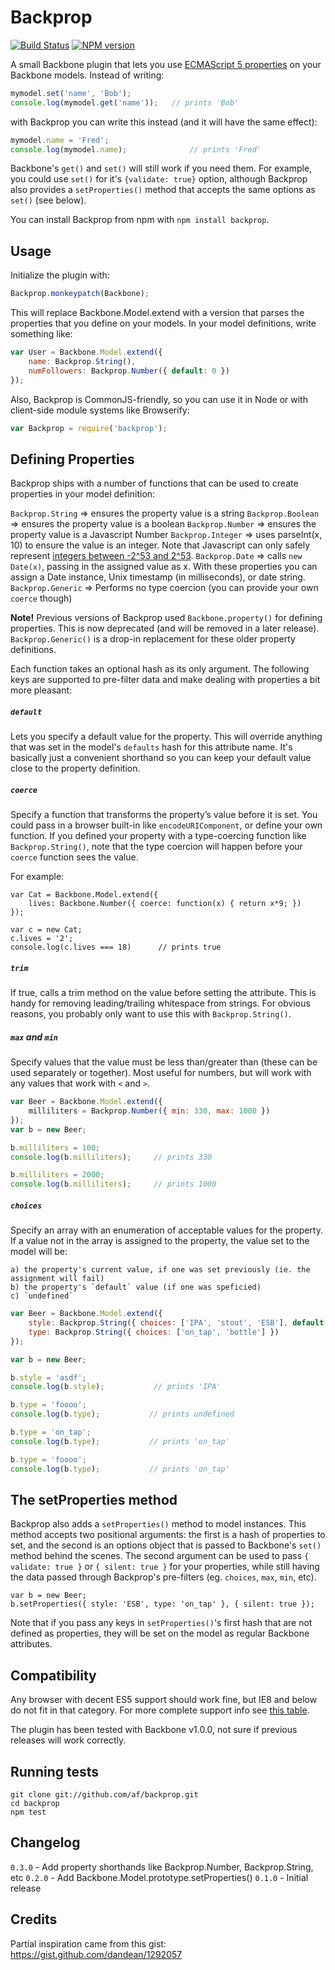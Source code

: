 Backprop
========
[![Build Status](https://secure.travis-ci.org/af/backprop.png)](http://travis-ci.org/af/backprop)
[![NPM version](https://badge.fury.io/js/backprop.png)](http://badge.fury.io/js/backprop)

A small Backbone plugin that lets you use [ECMAScript 5 properties][ES5props] on your Backbone models.
Instead of writing:

```js
mymodel.set('name', 'Bob');
console.log(mymodel.get('name'));   // prints 'Bob'
```

with Backprop you can write this instead (and it will have the same effect):

```js
mymodel.name = 'Fred';
console.log(mymodel.name);              // prints 'Fred'
```

Backbone's `get()` and `set()` will still work if you need them. For example, you could use `set()` for it's `{validate: true}` option, although Backprop also provides a `setProperties()` method that accepts the same options as `set()` (see below).

You can install Backprop from npm with `npm install backprop`.

[ES5props]: https://developer.mozilla.org/en-US/docs/Web/JavaScript/Reference/Global_Objects/Object/defineProperty


Usage
-----

Initialize the plugin with:

```js
Backprop.monkeypatch(Backbone);
```

This will replace Backbone.Model.extend with a version that parses the properties
that you define on your models. In your model definitions, write something like:

```js
var User = Backbone.Model.extend({
    name: Backprop.String(),
    numFollowers: Backprop.Number({ default: 0 })
});
```

Also, Backprop is CommonJS-friendly, so you can use it in Node or with client-side
module systems like Browserify:

```js
var Backprop = require('backprop');
```

Defining Properties
-------------------

Backprop ships with a number of functions that can be used to create properties
in your model definition:

`Backprop.String` => ensures the property value is a string
`Backprop.Boolean` => ensures the property value is a boolean
`Backprop.Number` => ensures the property value is a Javascript Number
`Backprop.Integer` => uses parseInt(x, 10) to ensure the value is an integer.
                      Note that Javascript can only safely represent [integers
                      between -2^53 and 2^53](http://www.2ality.com/2013/10/safe-integers.html).
`Backprop.Date` => calls `new Date(x)`, passing in the assigned value as x.
                   With these properties you can assign a Date instance, Unix
                   timestamp (in milliseconds), or date string.
`Backprop.Generic` => Performs no type coercion (you can provide your own `coerce` though)

**Note!** Previous versions of Backprop used `Backbone.property()` for defining
properties. This is now deprecated (and will be removed in a later release).
`Backprop.Generic()` is a drop-in replacement for these older property definitions.

Each function takes an optional hash as its only argument. The following
keys are supported to pre-filter data and make dealing with properties a bit more pleasant:

##### `default`
Lets you specify a default value for the property. This will override anything that
was set in the model's `defaults` hash for this attribute name. It's basically just a convenient
shorthand so you can keep your default value close to the property definition.

##### `coerce`
Specify a function that transforms the property’s value before it is set.
You could pass in a browser built-in like `encodeURIComponent`, or define
your own function. If you defined your property with a type-coercing function
like `Backprop.String()`, note that the type coercion will happen before your
`coerce` function sees the value.

For example:

```
var Cat = Backbone.Model.extend({
    lives: Backbone.Number({ coerce: function(x) { return x*9; })
});

var c = new Cat;
c.lives = '2';
console.log(c.lives === 18)      // prints true
```

##### `trim`
If true, calls a trim method on the value before setting the attribute. This is
handy for removing leading/trailing whitespace from strings. For obvious reasons,
you probably only want to use this with `Backprop.String()`.


##### `max` and `min`
Specify values that the value must be less than/greater than (these can be used separately
or together). Most useful for numbers, but will work with any values that work with `<` and `>`.

```js
var Beer = Backbone.Model.extend({
    milliliters = Backprop.Number({ min: 330, max: 1000 })
});
var b = new Beer;

b.milliliters = 100;
console.log(b.milliliters);     // prints 330

b.milliliters = 2000;
console.log(b.milliliters);     // prints 1000
```


##### `choices`
Specify an array with an enumeration of acceptable values for the property. If a value
not in the array is assigned to the property, the value set to the model will be:

    a) the property's current value, if one was set previously (ie. the assignment will fail)
    b) the property's `default` value (if one was speficied)
    c) `undefined`

```js
var Beer = Backbone.Model.extend({
    style: Backprop.String({ choices: ['IPA', 'stout', 'ESB'], default: 'IPA' }),
    type: Backprop.String({ choices: ['on_tap', 'bottle'] })
});

var b = new Beer;

b.style = 'asdf';
console.log(b.style);           // prints 'IPA'

b.type = 'foooo';
console.log(b.type);           // prints undefined

b.type = 'on_tap';
console.log(b.type);           // prints 'on_tap'

b.type = 'foooo';
console.log(b.type);           // prints 'on_tap'
```

The setProperties method
------------------------

Backprop also adds a `setProperties()` method to model instances. This
method accepts two positional arguments: the first is a hash of properties to set, and the
second is an options object that is passed to Backbone's `set()` method behind the scenes.
The second argument can be used to pass `{ validate: true }` or `{ silent: true }` for your
properties, while still having the data passed through Backprop's pre-filters (eg. `choices`,
`max`, `min`, etc).

```
var b = new Beer;
b.setProperties({ style: 'ESB', type: 'on_tap' }, { silent: true });
```

Note that if you pass any keys in `setProperties()`'s first hash that are not defined as
properties, they will be set on the model as regular Backbone attributes.


Compatibility
---------------

Any browser with decent ES5 support should work fine, but IE8 and below do not fit in that category.
For more complete support info see [this table](http://kangax.github.io/es5-compat-table/#Object.defineProperty).

The plugin has been tested with Backbone v1.0.0, not sure if previous releases will work correctly.


Running tests
-------------

```
git clone git://github.com/af/backprop.git
cd backprop
npm test
```


Changelog
---------
`0.3.0` - Add property shorthands like Backprop.Number, Backprop.String, etc
`0.2.0` - Add Backbone.Model.prototype.setProperties()
`0.1.0` - Initial release


Credits
-------

Partial inspiration came from this gist:
https://gist.github.com/dandean/1292057

